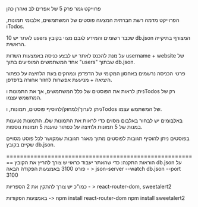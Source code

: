 
פרוייקט גמר פרק 5 של אפרים לב ואהרן כהן

הפרוייקט מדמה רשת חברתית המציגה פוסטים של המשתמשים, אלבומי תמונות, וTodos.

לאתר יש 10 users שכבר רשומים והמידע לגבם מצוי בקובץ db.json המצורף בתיקייה הראשית.

על מנת להכנס לאתר יש לבצע כניסה באמצעות השדות username +  website של אחד המשתמשים המופיעים בתוך "users" שבתוך db.json.

פרטי הכניסה נרשמים באחסון המקומי של הדפדפן ונמחקים בעת הלחיצה על כפתור היציאה + מניעעת אפשרות לחזור אחורה בדפדפן.

ניתן לראות את הפוסטים של כלל המשתמשים, אך את התמונות וTodos רק של המתשמש עצמו.

ניתן לערוך/למחוק/להוסיף פוסטים, תמונות, וTodos של המשתמש עצמו.

באלבומים יש לבחור באלבום מסוים כדי לראות את התמונות שלו. התמונות נטענות במנות של 5 תמונות ולחיצה על כפתור טוענת 5 תמונות נוספות.

בפוסטים ניתן להוסיף תגובות לפוסטים מתוך מאגר תגובות שמקושר לכל פוסט מסויים שקיים בקובץ db.json.




========================================================
הוראות התקנה:
כדי שהאתר יעבוד כראוי ש צורך להריץ את הקובץ db.json על פורט 3100 באמצעות הפקודה הבאה - >
json-server --watch db.json --port 3100

כמו"כ יש צורך להתקין את 2 הספריות - >
react-router-dom,  sweetalert2

באמצעות הפקודות ->
npm install react-router-dom
npm install sweetalert2
